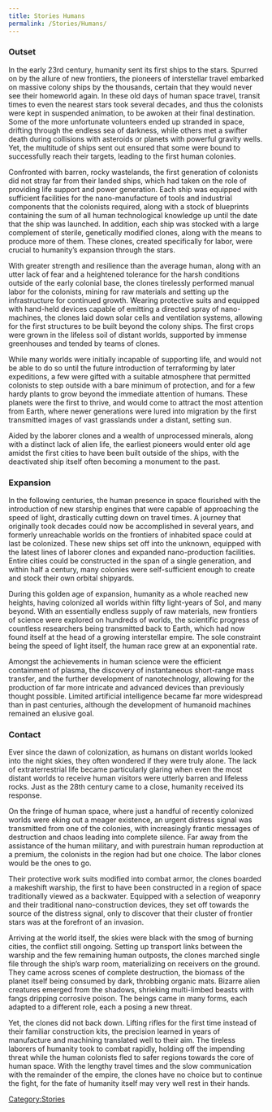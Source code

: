 ```yaml
---
title: Stories Humans
permalink: /Stories/Humans/
---
```


### Outset

In the early 23rd century, humanity sent its first ships to the stars.
Spurred on by the allure of new frontiers, the pioneers of interstellar
travel embarked on massive colony ships by the thousands, certain that
they would never see their homeworld again. In these old days of human
space travel, transit times to even the nearest stars took several
decades, and thus the colonists were kept in suspended animation, to be
awoken at their final destination. Some of the more unfortunate
volunteers ended up stranded in space, drifting through the endless sea
of darkness, while others met a swifter death during collisions with
asteroids or planets with powerful gravity wells. Yet, the multitude of
ships sent out ensured that some were bound to successfully reach their
targets, leading to the first human colonies.

Confronted with barren, rocky wastelands, the first generation of
colonists did not stray far from their landed ships, which had taken on
the role of providing life support and power generation. Each ship was
equipped with sufficient facilities for the nano-manufacture of tools
and industrial components that the colonists required, along with a
stock of blueprints containing the sum of all human technological
knowledge up until the date that the ship was launched. In addition,
each ship was stocked with a large complement of sterile, genetically
modified clones, along with the means to produce more of them. These
clones, created specifically for labor, were crucial to humanity’s
expansion through the stars.

With greater strength and resilience than the average human, along with
an utter lack of fear and a heightened tolerance for the harsh
conditions outside of the early colonial base, the clones tirelessly
performed manual labor for the colonists, mining for raw materials and
setting up the infrastructure for continued growth. Wearing protective
suits and equipped with hand-held devices capable of emitting a directed
spray of nano-machines, the clones laid down solar cells and ventilation
systems, allowing for the first structures to be built beyond the colony
ships. The first crops were grown in the lifeless soil of distant
worlds, supported by immense greenhouses and tended by teams of clones.

While many worlds were initially incapable of supporting life, and would
not be able to do so until the future introduction of terraforming by
later expeditions, a few were gifted with a suitable atmosphere that
permitted colonists to step outside with a bare minimum of protection,
and for a few hardy plants to grow beyond the immediate attention of
humans. These planets were the first to thrive, and would come to
attract the most attention from Earth, where newer generations were
lured into migration by the first transmitted images of vast grasslands
under a distant, setting sun.

Aided by the laborer clones and a wealth of unprocessed minerals, along
with a distinct lack of alien life, the earliest pioneers would enter
old age amidst the first cities to have been built outside of the ships,
with the deactivated ship itself often becoming a monument to the past.

### Expansion

In the following centuries, the human presence in space flourished with
the introduction of new starship engines that were capable of
approaching the speed of light, drastically cutting down on travel
times. A journey that originally took decades could now be accomplished
in several years, and formerly unreachable worlds on the frontiers of
inhabited space could at last be colonized. These new ships set off into
the unknown, equipped with the latest lines of laborer clones and
expanded nano-production facilities. Entire cities could be constructed
in the span of a single generation, and within half a century, many
colonies were self-sufficient enough to create and stock their own
orbital shipyards.

During this golden age of expansion, humanity as a whole reached new
heights, having colonized all worlds within fifty light-years of Sol,
and many beyond. With an essentially endless supply of raw materials,
new frontiers of science were explored on hundreds of worlds, the
scientific progress of countless researchers being transmitted back to
Earth, which had now found itself at the head of a growing interstellar
empire. The sole constraint being the speed of light itself, the human
race grew at an exponential rate.

Amongst the achievements in human science were the efficient containment
of plasma, the discovery of instantaneous short-range mass transfer, and
the further development of nanotechnology, allowing for the production
of far more intricate and advanced devices than previously thought
possible. Limited artificial intelligence became far more widespread
than in past centuries, although the development of humanoid machines
remained an elusive goal.

### Contact

Ever since the dawn of colonization, as humans on distant worlds looked
into the night skies, they often wondered if they were truly alone. The
lack of extraterrestrial life became particularly glaring when even the
most distant worlds to receive human visitors were utterly barren and
lifeless rocks. Just as the 28th century came to a close, humanity
received its response.

On the fringe of human space, where just a handful of recently colonized
worlds were eking out a meager existence, an urgent distress signal was
transmitted from one of the colonies, with increasingly frantic messages
of destruction and chaos leading into complete silence. Far away from
the assistance of the human military, and with purestrain human
reproduction at a premium, the colonists in the region had but one
choice. The labor clones would be the ones to go.

Their protective work suits modified into combat armor, the clones
boarded a makeshift warship, the first to have been constructed in a
region of space traditionally viewed as a backwater. Equipped with a
selection of weaponry and their traditional nano-construction devices,
they set off towards the source of the distress signal, only to discover
that their cluster of frontier stars was at the forefront of an
invasion.

Arriving at the world itself, the skies were black with the smog of
burning cities, the conflict still ongoing. Setting up transport links
between the warship and the few remaining human outposts, the clones
marched single file through the ship’s warp room, materializing on
receivers on the ground. They came across scenes of complete
destruction, the biomass of the planet itself being consumed by dark,
throbbing organic mats. Bizarre alien creatures emerged from the
shadows, shrieking multi-limbed beasts with fangs dripping corrosive
poison. The beings came in many forms, each adapted to a different role,
each a posing a new threat.

Yet, the clones did not back down. Lifting rifles for the first time
instead of their familiar construction kits, the precision learned in
years of manufacture and machining translated well to their aim. The
tireless laborers of humanity took to combat rapidly, holding off the
impending threat while the human colonists fled to safer regions towards
the core of human space. With the lengthy travel times and the slow
communication with the remainder of the empire, the clones have no
choice but to continue the fight, for the fate of humanity itself may
very well rest in their hands.

[Category:Stories](Category:Stories "wikilink")